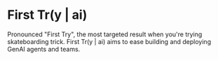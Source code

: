 # First Tr(y | ai)
Pronounced "First Try", the most targeted result when you're trying skateboarding trick.
First Tr(y | ai) aims to ease building and deploying GenAI agents and teams.
